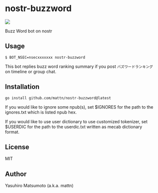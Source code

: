# nostr-buzzword

![](https://image.nostr.build/a69e388c4bdf0ea8a60b2380337ad7518247c958047ad85df847b04ae35c30c5.png)

Buzz Word bot on nostr

## Usage

```
$ BOT_NSEC=nsecxxxxxxx nostr-buzzword
```

This bot replies buzz word ranking summary if you post `バズワードランキング` on timeline or group chat.

## Installation

```
go install github.com/mattn/nostr-buzzword@latest
```

If you would like to ignore some npub(s), set $IGNORES for the path to the ignores.txt which is listed npub hex.

If you would like to use user dictionary to use customized tokenizer, set $USERDIC for the path to the userdic.txt written as mecab dictionary format.

## License

MIT

## Author

Yasuhiro Matsumoto (a.k.a. mattn)
